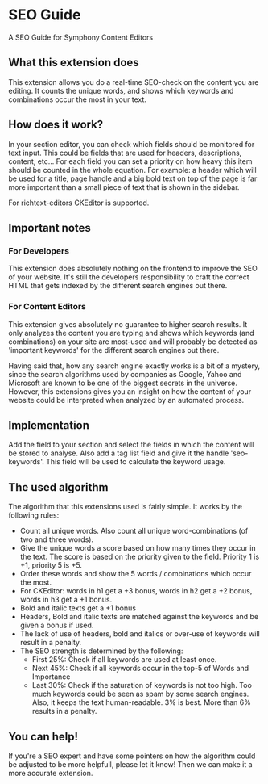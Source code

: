 # SEO Guide #

A SEO Guide for Symphony Content Editors

## What this extension does ##

This extension allows you do a real-time SEO-check on the content you are editing. It counts the unique words, and shows
which keywords and combinations occur the most in your text.

## How does it work? ##

In your section editor, you can check which fields should be monitored for text input. This could be fields that are
used for headers, descriptions, content, etc... For each field you can set a priority on how heavy this item should be
counted in the whole equation. For example: a header which will be used for a title, page handle and a big bold text on
top of the page is far more important than a small piece of text that is shown in the sidebar.

For richtext-editors CKEditor is supported.

## Important notes ##

### For Developers ###

This extension does absolutely nothing on the frontend to improve the SEO of your website. It's still the developers
responsibility to craft the correct HTML that gets indexed by the different search engines out there.

### For Content Editors ###

This extension gives absolutely no guarantee to higher search results. It only analyzes the content you are typing and
shows which keywords (and combinations) on your site are most-used and will probably be detected as 'important keywords'
for the different search engines out there.

Having said that, how any search engine exactly works is a bit of a mystery, since the search
algorithms used by companies as Google, Yahoo and Microsoft are known to be one of the biggest secrets in the universe.
However, this extensions gives you an insight on how the content of your website could be interpreted when analyzed by
an automated process.

## Implementation

Add the field to your section and select the fields in which the content will be stored to analyse.
Also add a tag list field and give it the handle 'seo-keywords'. This field will be used to calculate the keyword usage.

## The used algorithm ##

The algorithm that this extensions used is fairly simple. It works by the following rules:

 - Count all unique words. Also count all unique word-combinations (of two and three words).
 - Give the unique words a score based on how many times they occur in the text. The score is based on the priority given to the field. Priority 1 is +1, priority 5 is +5.
 - Order these words and show the 5 words / combinations which occur the most.
 - For CKEditor: words in h1 get a +3 bonus, words in h2 get a +2 bonus, words in h3 get a +1 bonus.
 - Bold and italic texts get a +1 bonus
 - Headers, Bold and italic texts are matched against the keywords and be given a bonus if used.
 - The lack of use of headers, bold and italics or over-use of keywords will result in a penalty.
 - The SEO strength is determined by the following:
   - First 25%: Check if all keywords are used at least once.
   - Next 45%: Check if all keywords occur in the top-5 of Words and Importance
   - Last 30%: Check if the saturation of keywords is not too high. Too much keywords could be seen as spam by some search engines. Also, it keeps the text human-readable. 3% is best. More than 6% results in a penalty.

## You can help! ##

If you're a SEO expert and have some pointers on how the algorithm could be adjusted to be more helpfull, please let it know! Then we can make it a more accurate extension.